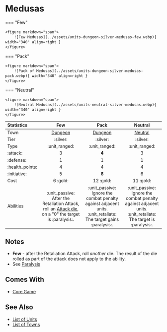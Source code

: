 # Medusas

=== "Few"

    <figure markdown="span">
        ![Few Medusas](../assets/units-dungeon-silver-medusas-few.webp){ width="340" align=right }
    </figure>

=== "Pack"

    <figure markdown="span">
        ![Pack of Medusas](../assets/units-dungeon-silver-medusas-pack.webp){ width="340" align=right }
    </figure>

=== "Neutral"

    <figure markdown="span">
        ![Neutral Medusas](../assets/units-neutral-silver-medusas.webp){ width="340" align=right }
    </figure>


| Statistics | Few | Pack | Neutral |
| :--- | :---: | :---: | :---: |
| Town | [Dungeon](../towns/dungeon.md) | [Dungeon](../towns/dungeon.md) | [Neutral](../towns/neutral.md) |
| Tier | :silver: | :silver: | :silver: |
| Type | :unit_ranged: | :unit_ranged: | :unit_ranged: |
| :attack: | 3 | **4** | 3 |
| :defense: | 1 | 1 | 1 |
| :health_points: | 4 | 4 | 4 |
| :initiative: | 5 | **6** | 6 |
| Cost | 6 :gold: | 12 :gold: | 11 :gold: |
| Abilities | :unit_passive: After the Retaliation Attack, roll an [Attack die](../dice.md#attack-die), on a "0" the target is :paralysis:. | :unit_passive: Ignore the combat penalty against adjacent units.<br>:unit_retaliate: The target gains :paralysis:. | :unit_passive: Ignore the combat penalty against adjacent units.<br>:unit_retaliate: The target is :paralysis:. |


## Notes

- **Few** - after the Retaliation Attack, roll *another* die. The result of the die rolled as part of the attack does not apply to the ability.
- See [Paralysis](../keywords/paralysis.md)


## Comes With

- [Core Game](../content/core_game.md)


## See Also

- [List of Units](index.md)
- [List of Towns](../towns/index.md)